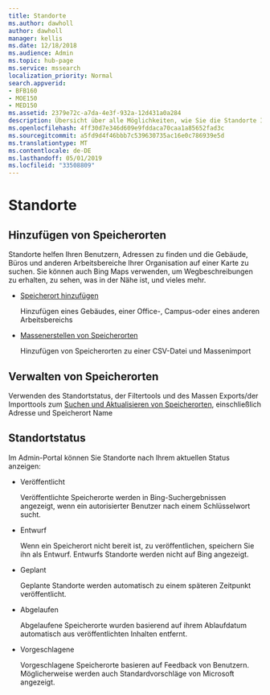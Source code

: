 ```yaml
---
title: Standorte
ms.author: dawholl
author: dawholl
manager: kellis
ms.date: 12/18/2018
ms.audience: Admin
ms.topic: hub-page
ms.service: mssearch
localization_priority: Normal
search.appverid:
- BFB160
- MOE150
- MED150
ms.assetid: 2379e72c-a7da-4e3f-932a-12d431a0a284
description: Übersicht über alle Möglichkeiten, wie Sie die Standorte Ihrer Organisation in Microsoft Search-Arbeitsergebnisse einbeziehen können
ms.openlocfilehash: 4ff30d7e346d609e9fddaca70caa1a85652fad3c
ms.sourcegitcommit: a5fd9d4f46bbb7c539630735ac16e0c786939e5d
ms.translationtype: MT
ms.contentlocale: de-DE
ms.lasthandoff: 05/01/2019
ms.locfileid: "33508809"
---
```

# <a name="locations"></a>Standorte

## <a name="add-locations"></a>Hinzufügen von Speicherorten

Standorte helfen Ihren Benutzern, Adressen zu finden und die Gebäude, Büros und anderen Arbeitsbereiche Ihrer Organisation auf einer Karte zu suchen. Sie können auch Bing Maps verwenden, um Wegbeschreibungen zu erhalten, zu sehen, was in der Nähe ist, und vieles mehr.
  
- [Speicherort hinzufügen](add-a-location.md)
    
    Hinzufügen eines Gebäudes, einer Office-, Campus-oder eines anderen Arbeitsbereichs
    
- [Massenerstellen von Speicherorten](bulk-create-locations.md)
    
    Hinzufügen von Speicherorten zu einer CSV-Datei und Massenimport
    
## <a name="manage-locations"></a>Verwalten von Speicherorten

Verwenden des Standortstatus, der Filtertools und des Massen Exports/der Importtools zum [Suchen und Aktualisieren von Speicherorten](manage-locations.md), einschließlich Adresse und Speicherort Name
  
## <a name="location-status"></a>Standortstatus

Im Admin-Portal können Sie Standorte nach Ihrem aktuellen Status anzeigen:
  
- Veröffentlicht
    
    Veröffentlichte Speicherorte werden in Bing-Suchergebnissen angezeigt, wenn ein autorisierter Benutzer nach einem Schlüsselwort sucht.
    
- Entwurf
    
    Wenn ein Speicherort nicht bereit ist, zu veröffentlichen, speichern Sie ihn als Entwurf. Entwurfs Standorte werden nicht auf Bing angezeigt.
    
- Geplant
    
    Geplante Standorte werden automatisch zu einem späteren Zeitpunkt veröffentlicht.
    
- Abgelaufen
    
    Abgelaufene Speicherorte wurden basierend auf ihrem Ablaufdatum automatisch aus veröffentlichten Inhalten entfernt.
    
- Vorgeschlagene
    
    Vorgeschlagene Speicherorte basieren auf Feedback von Benutzern. Möglicherweise werden auch Standardvorschläge von Microsoft angezeigt.

  

